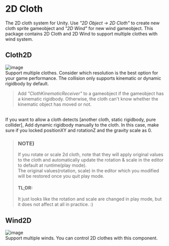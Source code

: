 # 2D Cloth

The 2D cloth system for Unity. Use _"2D Object -> 2D Cloth"_ to create new cloth sprite gameobject and _"2D Wind"_ for new wind gameobject.
This package contains 2D Cloth and 2D Wind to support multiple clothes with wind system.

## Cloth2D
![image](https://user-images.githubusercontent.com/12474900/118684370-1e8cec80-b83d-11eb-8826-75f085867fde.png)
<br>
Support multiple clothes. Consider which resolution is the best option for your game performance.
The collision only supports kinematic or dynamic rigidbody by default.

> Add _"ClothKinematicReceiver"_ to a gameobject if the gameobject has a kinematic rigidbody.
> Otherwise, the cloth can't know whether the kinematic object has moved or not.

<br>
If you want to allow a cloth detects [another cloth, static rigidbody, pure collider], Add dynamic rigidbody manually to the cloth.
In this case, make sure if you locked positionXY and rotationZ and the gravity scale as 0.

> ### NOTE)
> If you rotate or scale 2d cloth, note that they will apply original values to the cloth and automatically update the rotation & scale in the editor to default at runtime(play mode).
> <br>
> The original values(rotation, scale) in the editor which you modified will be restored once you quit play mode.
> #### TL;DR:
> It just looks like the rotation and scale are changed in play mode, but it does not affect at all in practice. :)


## Wind2D
![image](https://user-images.githubusercontent.com/12474900/115981638-2061e800-a5d0-11eb-9c69-5a6bcf7d6ad5.png)
<br>
Support multiple winds. You can control 2D clothes with this component.
